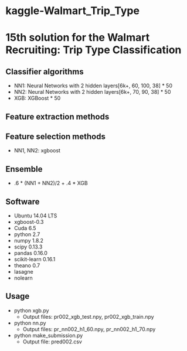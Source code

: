 # kaggle-Walmart_Trip_Type
# 15th solution for the Walmart Recruiting: Trip Type Classification

## Classifier algorithms 
* NN1: Neural Networks with 2 hidden layers[6k+, 60, 100, 38] * 50
* NN2: Neural Networks with 2 hidden layers[6k+, 70, 90, 38] * 50
* XGB: XGBoost * 50

## Feature extraction methods  

## Feature selection methods
* NN1, NN2: xgboost

## Ensemble
* .6 * (NN1 + NN2)/2 + .4 * XGB

## Software
* Ubuntu 14.04 LTS
* xgboost-0.3
* Cuda 6.5
* python 2.7
* numpy 1.8.2
* scipy 0.13.3
* pandas 0.16.0
* scikit-learn 0.16.1 
* theano 0.7
* lasagne
* nolearn

## Usage
* python xgb.py
    * Output files: pr002_xgb_test.npy, pr002_xgb_train.npy
* python nn.py
    * Output files: pr_nn002_h1_60.npy, pr_nn002_h1_70.npy
* python make_submission.py
    * Output file: pred002.csv

